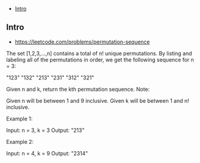 - [Intro](#intro)

## Intro

- https://leetcode.com/problems/permutation-sequence

The set [1,2,3,...,n] contains a total of n! unique permutations.
By listing and labeling all of the permutations in order, we get the following sequence for n = 3:

"123"
"132"
"213"
"231"
"312"
"321"

Given n and k, return the kth permutation sequence.
Note:

Given n will be between 1 and 9 inclusive.
Given k will be between 1 and n! inclusive.

Example 1:

Input: n = 3, k = 3
Output: "213"

Example 2:

Input: n = 4, k = 9
Output: "2314"

